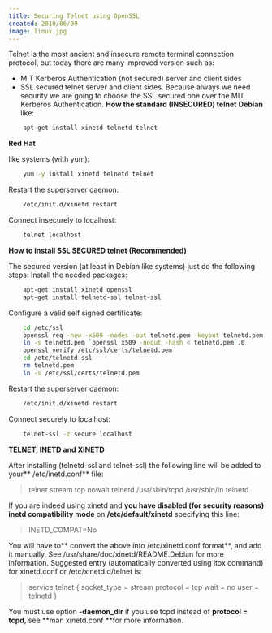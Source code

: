 ```yaml
---
title: Securing Telnet using OpenSSL
created: 2010/06/09
image: linux.jpg
---
```


Telnet is the most ancient and insecure remote terminal connection protocol, but today there are many improved version such as: 

  * MIT Kerberos Authentication (not secured) server and client sides
  * SSL secured telnet server and client sides.
Because always we need security we are going to choose the SSL secured one over the MIT Kerberos Authentication. **How the standard (INSECURED) telnet** **Debian** like: 

```bash
    apt-get install xinetd telnetd telnet
```

**Red Hat** 

like systems (with yum): 

```bash
    yum -y install xinetd telnetd telnet
```

Restart the superserver daemon: 

```bash
    /etc/init.d/xinetd restart
```

Connect insecurely to localhost: 

```bash
    telnet localhost
```

**How to install SSL SECURED telnet (Recommended)**

The secured version (at least in Debian like systems) just do the following steps: Install the needed packages:

```bash
    apt-get install xinetd openssl
    apt-get install telnetd-ssl telnet-ssl
```

Configure a valid self signed certificate: 

```bash
    cd /etc/ssl
    openssl req -new -x509 -nodes -out telnetd.pem -keyout telnetd.pem
    ln -s telnetd.pem `openssl x509 -noout -hash < telnetd.pem`.0
    openssl verify /etc/ssl/certs/telnetd.pem
    cd /etc/telnetd-ssl
    rm telnetd.pem 
    ln -s /etc/ssl/certs/telnetd.pem
```

Restart the superserver daemon: 

```bash
    /etc/init.d/xinetd restart
```

Connect securely to localhost:

```bash
    telnet-ssl -z secure localhost
```

**TELNET, INETD and XINETD** 

After installing (telnetd-ssl and telnet-ssl) the following line will be added to your** /etc/inetd.conf** file:

> telnet stream tcp nowait telnetd /usr/sbin/tcpd /usr/sbin/in.telnetd

If you are indeed using xinetd and **you have disabled (for security reasons) inetd compatibility mode** on **/etc/default/xinetd** specifying this line:

> INETD_COMPAT=No

You will have to** convert the above into /etc/xinetd.conf format**, and add it manually. See /usr/share/doc/xinetd/README.Debian for more information. Suggested entry (automatically converted using itox command) for xinetd.conf or /etc/xinetd.d/telnet is: 

> service telnet { socket_type = stream protocol = tcp wait = no user = telnetd } 

You must use option **-daemon_dir** if you use tcpd instead of **protocol = tcpd**, see **man xinetd.conf **for more information.


